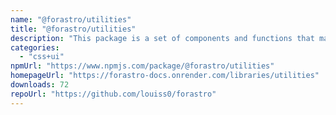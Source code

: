 ```yaml
---
name: "@forastro/utilities"
title: "@forastro/utilities"
description: "This package is a set of components and functions that make things easier to accomplish with Astro.\rIt's a library that has functions that are useful for conditional rendering and iteration.\rIt has a link component which is useful"
categories:
  - "css+ui"
npmUrl: "https://www.npmjs.com/package/@forastro/utilities"
homepageUrl: "https://forastro-docs.onrender.com/libraries/utilities"
downloads: 72
repoUrl: "https://github.com/louiss0/forastro"
---
```

